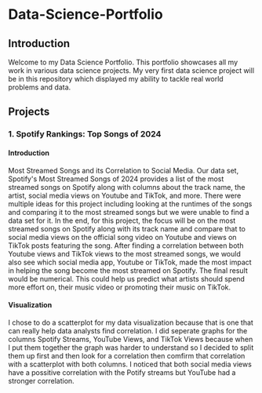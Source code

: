 # Data-Science-Portfolio
##  Introduction
Welcome to my Data Science Portfolio. This portfolio showcases all my work in various data science projects. My very first data science project will be in this repository which displayed my ability to tackle real world problems and data.





## Projects
### 1. Spotify Rankings: Top Songs of 2024
#### Introduction
Most Streamed Songs and its Correlation to Social Media. Our data set, Spotify's Most Streamed Songs of 2024 provides a list of the most streamed songs on Spotify along with columns about the track name, the artist, social media views on Youtube and TikTok, and more. There were multiple ideas for this project including looking at the runtimes of the songs and comparing it to the most streamed songs but we were unable to find a data set for it. In the end, for this project, the focus will be on the most streamed songs on Spotify along with its track name and compare that to social media views on the official song video on Youtube and views on TikTok posts featuring the song. After finding a correlation between both Youtube views and TikTok views to the most streamed songs, we would also see which social media app, Youtube or TikTok, made the most impact in helping the song become the most streamed on Spotify. The final result would be numerical. This could help us predict what artists should spend more effort on, their music video or promoting their music on TikTok.
#### Visualization
I chose to do a scatterplot for my data visualization because that is one that can really help data analysts find correlation. I did seperate graphs for the columns Spotify Streams, YouTube Views, and TikTok Views because when I put them together the graph was harder to understand so I decided to split them up first and then look for a correlation then comfirm that correlation with a scatterplot with both columns. I noticed that both social media views have a possitive correlation with the Potify streams but YouTube had a stronger correlation.

